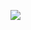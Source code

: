 [![](./gif/ae6973a3-5981-44ff-81ad-9ad5a54630db.gif)](https://www.youtube.com/watch?v=dQw4w9WgXcQ)



